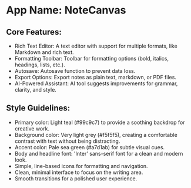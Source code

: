 # **App Name**: NoteCanvas

## Core Features:

- Rich Text Editor: A text editor with support for multiple formats, like Markdown and rich text.
- Formatting Toolbar: Toolbar for formatting options (bold, italics, headings, lists, etc.).
- Autosave: Autosave function to prevent data loss.
- Export Options: Export notes as plain text, markdown, or PDF files.
- AI-Powered Assistant: AI tool suggests improvements for grammar, clarity, and style.

## Style Guidelines:

- Primary color: Light teal (#99c9c7) to provide a soothing backdrop for creative work.  
- Background color: Very light grey (#f5f5f5), creating a comfortable contrast with text without being distracting.
- Accent color: Pale sea green (#a7d1ab) for subtle visual cues.
- Body and headline font: 'Inter' sans-serif font for a clean and modern look.
- Simple, line-based icons for formatting and navigation.
- Clean, minimal interface to focus on the writing area.
- Smooth transitions for a polished user experience.